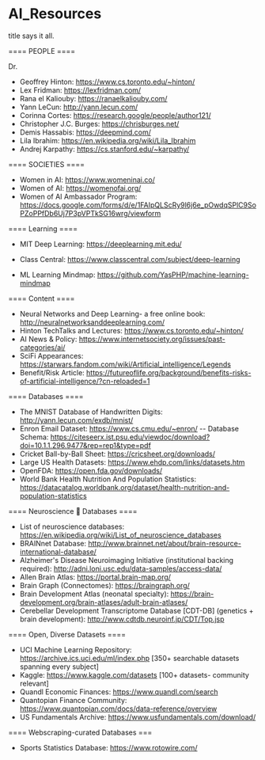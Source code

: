 # AI_Resources
title says it all.

==== PEOPLE ====

Dr. 
- Geoffrey Hinton: https://www.cs.toronto.edu/~hinton/
- Lex Fridman: https://lexfridman.com/ 
- Rana el Kaliouby: https://ranaelkaliouby.com/
- Yann LeCun: http://yann.lecun.com/
- Corinna Cortes: https://research.google/people/author121/
- Christopher J.C. Burges: https://chrisburges.net/
- Demis Hassabis: https://deepmind.com/
- Lila Ibrahim: https://en.wikipedia.org/wiki/Lila_Ibrahim
- Andrej Karpathy: https://cs.stanford.edu/~karpathy/

==== SOCIETIES ====
- Women in AI: https://www.womeninai.co/
- Women of AI: https://womenofai.org/
- Women of AI Ambassador Program: https://docs.google.com/forms/d/e/1FAIpQLScRy9l6j6e_pOwdqSPlC9SoPZoPPfDb6Uj7P3pVPTkSG16wrg/viewform

==== Learning ====

- MIT Deep Learning: https://deeplearning.mit.edu/

- Class Central: https://www.classcentral.com/subject/deep-learning

- ML Learning Mindmap: https://github.com/YasPHP/machine-learning-mindmap


==== Content ====

- Neural Networks and Deep Learning- a free online book: http://neuralnetworksanddeeplearning.com/
- Hinton TechTalks and Lectures: https://www.cs.toronto.edu/~hinton/
- AI News & Policy: https://www.internetsociety.org/issues/past-categories/ai/
- SciFi Appearances: https://starwars.fandom.com/wiki/Artificial_intelligence/Legends
- Benefit/Risk Article: https://futureoflife.org/background/benefits-risks-of-artificial-intelligence/?cn-reloaded=1

==== Databases ====
- The MNIST Database of Handwritten Digits: http://yann.lecun.com/exdb/mnist/
- Enron Email Dataset: https://www.cs.cmu.edu/~enron/ 
-- Database Schema: https://citeseerx.ist.psu.edu/viewdoc/download?doi=10.1.1.296.9477&rep=rep1&type=pdf
- Cricket Ball-by-Ball Sheet: https://cricsheet.org/downloads/
- Large US Health Datasets: https://www.ehdp.com/links/datasets.htm
- OpenFDA: https://open.fda.gov/downloads/
- World Bank Health Nutrition And Population Statistics: https://datacatalog.worldbank.org/dataset/health-nutrition-and-population-statistics

==== Neuroscience 🧠 Databases ====
- List of neuroscience databases: https://en.wikipedia.org/wiki/List_of_neuroscience_databases
- BRAINnet Database: http://www.brainnet.net/about/brain-resource-international-database/
- Alzheimer's Disease Neuroimaging Initiative (institutional backing required): http://adni.loni.usc.edu/data-samples/access-data/
- Allen Brain Atlas: https://portal.brain-map.org/
- Brain Graph (Connectomes): https://braingraph.org/
- Brain Development Atlas (neonatal specialty): https://brain-development.org/brain-atlases/adult-brain-atlases/
- Cerebellar Development Transcriptome Database [CDT-DB] (genetics + brain development): http://www.cdtdb.neuroinf.jp/CDT/Top.jsp

==== Open, Diverse Datasets ====
- UCI Machine Learning Repository: https://archive.ics.uci.edu/ml/index.php [350+ searchable datasets spanning every subject]
- Kaggle: https://www.kaggle.com/datasets [100+ datasets- community relevant]
- Quandl Economic Finances: https://www.quandl.com/search
- Quantopian Finance Community: https://www.quantopian.com/docs/data-reference/overview
- US Fundamentals Archive: https://www.usfundamentals.com/download/

==== Webscraping-curated Databases ===
- Sports Statistics Database: https://www.rotowire.com/

